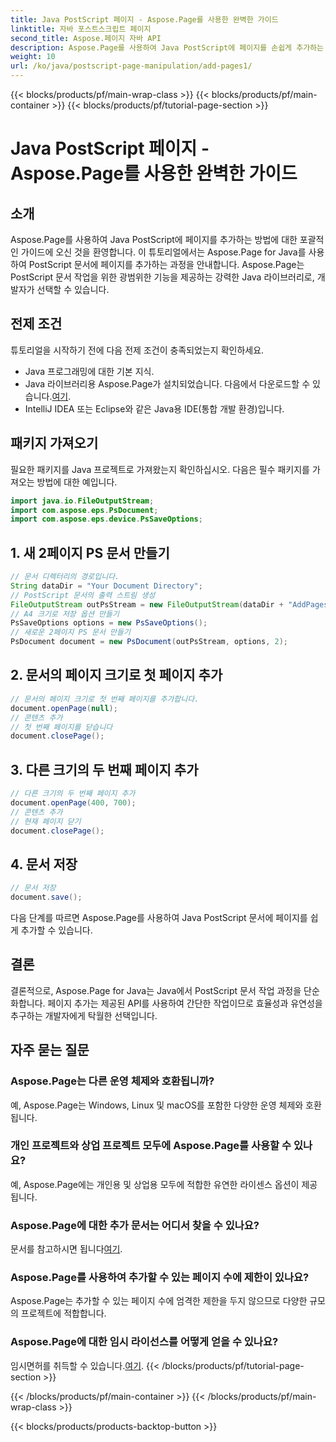 ```yaml
---
title: Java PostScript 페이지 - Aspose.Page를 사용한 완벽한 가이드
linktitle: 자바 포스트스크립트 페이지
second_title: Aspose.페이지 자바 API
description: Aspose.Page를 사용하여 Java PostScript에 페이지를 손쉽게 추가하는 방법을 알아보세요. 이 강력한 Java 라이브러리를 사용하여 문서 작성 기능을 향상시키세요.
weight: 10
url: /ko/java/postscript-page-manipulation/add-pages1/
---
```


{{< blocks/products/pf/main-wrap-class >}}
{{< blocks/products/pf/main-container >}}
{{< blocks/products/pf/tutorial-page-section >}}

# Java PostScript 페이지 - Aspose.Page를 사용한 완벽한 가이드

## 소개
Aspose.Page를 사용하여 Java PostScript에 페이지를 추가하는 방법에 대한 포괄적인 가이드에 오신 것을 환영합니다. 이 튜토리얼에서는 Aspose.Page for Java를 사용하여 PostScript 문서에 페이지를 추가하는 과정을 안내합니다. Aspose.Page는 PostScript 문서 작업을 위한 광범위한 기능을 제공하는 강력한 Java 라이브러리로, 개발자가 선택할 수 있습니다.
## 전제 조건
튜토리얼을 시작하기 전에 다음 전제 조건이 충족되었는지 확인하세요.
- Java 프로그래밍에 대한 기본 지식.
-  Java 라이브러리용 Aspose.Page가 설치되었습니다. 다음에서 다운로드할 수 있습니다.[여기](https://releases.aspose.com/page/java/).
- IntelliJ IDEA 또는 Eclipse와 같은 Java용 IDE(통합 개발 환경)입니다.
## 패키지 가져오기
필요한 패키지를 Java 프로젝트로 가져왔는지 확인하십시오. 다음은 필수 패키지를 가져오는 방법에 대한 예입니다.
```java
import java.io.FileOutputStream;
import com.aspose.eps.PsDocument;
import com.aspose.eps.device.PsSaveOptions;

```
## 1. 새 2페이지 PS 문서 만들기
```java
// 문서 디렉터리의 경로입니다.
String dataDir = "Your Document Directory";
// PostScript 문서의 출력 스트림 생성
FileOutputStream outPsStream = new FileOutputStream(dataDir + "AddPages1_outPS.ps");
// A4 크기로 저장 옵션 만들기
PsSaveOptions options = new PsSaveOptions();
// 새로운 2페이지 PS 문서 만들기
PsDocument document = new PsDocument(outPsStream, options, 2);
```
## 2. 문서의 페이지 크기로 첫 페이지 추가
```java
// 문서의 페이지 크기로 첫 번째 페이지를 추가합니다.
document.openPage(null);
// 콘텐츠 추가
// 첫 번째 페이지를 닫습니다
document.closePage();
```
## 3. 다른 크기의 두 번째 페이지 추가
```java
// 다른 크기의 두 번째 페이지 추가
document.openPage(400, 700);
// 콘텐츠 추가
// 현재 페이지 닫기
document.closePage();
```
## 4. 문서 저장
```java
// 문서 저장
document.save();
```
다음 단계를 따르면 Aspose.Page를 사용하여 Java PostScript 문서에 페이지를 쉽게 추가할 수 있습니다.
## 결론
결론적으로, Aspose.Page for Java는 Java에서 PostScript 문서 작업 과정을 단순화합니다. 페이지 추가는 제공된 API를 사용하여 간단한 작업이므로 효율성과 유연성을 추구하는 개발자에게 탁월한 선택입니다.
## 자주 묻는 질문
### Aspose.Page는 다른 운영 체제와 호환됩니까?
예, Aspose.Page는 Windows, Linux 및 macOS를 포함한 다양한 운영 체제와 호환됩니다.
### 개인 프로젝트와 상업 프로젝트 모두에 Aspose.Page를 사용할 수 있나요?
예, Aspose.Page에는 개인용 및 상업용 모두에 적합한 유연한 라이센스 옵션이 제공됩니다.
### Aspose.Page에 대한 추가 문서는 어디서 찾을 수 있나요?
 문서를 참고하시면 됩니다[여기](https://reference.aspose.com/page/java/).
### Aspose.Page를 사용하여 추가할 수 있는 페이지 수에 제한이 있나요?
Aspose.Page는 추가할 수 있는 페이지 수에 엄격한 제한을 두지 않으므로 다양한 규모의 프로젝트에 적합합니다.
### Aspose.Page에 대한 임시 라이선스를 어떻게 얻을 수 있나요?
 임시면허를 취득할 수 있습니다.[여기](https://purchase.aspose.com/temporary-license/).
{{< /blocks/products/pf/tutorial-page-section >}}

{{< /blocks/products/pf/main-container >}}
{{< /blocks/products/pf/main-wrap-class >}}

{{< blocks/products/products-backtop-button >}}
